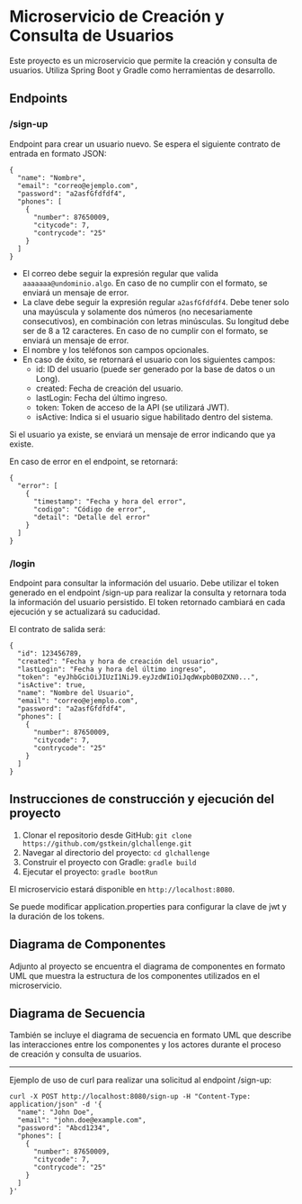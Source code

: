 # Microservicio de Creación y Consulta de Usuarios

Este proyecto es un microservicio que permite la creación y consulta de usuarios. Utiliza Spring Boot y Gradle como herramientas de desarrollo.

## Endpoints

### /sign-up

Endpoint para crear un usuario nuevo. Se espera el siguiente contrato de entrada en formato JSON:

```
{
  "name": "Nombre",
  "email": "correo@ejemplo.com",
  "password": "a2asfGfdfdf4",
  "phones": [
    {
      "number": 87650009,
      "citycode": 7,
      "contrycode": "25"
    }
  ]
}
```

- El correo debe seguir la expresión regular que valida `aaaaaaa@undominio.algo`. En caso de no cumplir con el formato, se enviará un mensaje de error.
- La clave debe seguir la expresión regular `a2asfGfdfdf4`. Debe tener solo una mayúscula y solamente dos números (no necesariamente consecutivos), en combinación con letras minúsculas. Su longitud debe ser de 8 a 12 caracteres. En caso de no cumplir con el formato, se enviará un mensaje de error.
- El nombre y los teléfonos son campos opcionales.
- En caso de éxito, se retornará el usuario con los siguientes campos:
  - id: ID del usuario (puede ser generado por la base de datos o un Long).
  - created: Fecha de creación del usuario.
  - lastLogin: Fecha del último ingreso.
  - token: Token de acceso de la API (se utilizará JWT).
  - isActive: Indica si el usuario sigue habilitado dentro del sistema.

Si el usuario ya existe, se enviará un mensaje de error indicando que ya existe.

En caso de error en el endpoint, se retornará:

```
{
  "error": [
    {
      "timestamp": "Fecha y hora del error",
      "codigo": "Código de error",
      "detail": "Detalle del error"
    }
  ]
}
```

### /login

Endpoint para consultar la información del usuario. Debe utilizar el token generado en el endpoint /sign-up para realizar la consulta y retornara toda la información del usuario persistido. El token retornado cambiará en cada ejecución y se actualizará su caducidad.

El contrato de salida será:

```
{
  "id": 123456789,
  "created": "Fecha y hora de creación del usuario",
  "lastLogin": "Fecha y hora del último ingreso",
  "token": "eyJhbGciOiJIUzI1NiJ9.eyJzdWIiOiJqdWxpb0B0ZXN0...",
  "isActive": true,
  "name": "Nombre del Usuario",
  "email": "correo@ejemplo.com",
  "password": "a2asfGfdfdf4",
  "phones": [
    {
      "number": 87650009,
      "citycode": 7,
      "contrycode": "25"
    }
  ]
}
```

## Instrucciones de construcción y ejecución del proyecto

1. Clonar el repositorio desde GitHub: `git clone https://github.com/gstkein/glchallenge.git`
2. Navegar al directorio del proyecto: `cd glchallenge`
3. Construir el proyecto con Gradle: `gradle build`
4. Ejecutar el proyecto: `gradle bootRun`

El microservicio estará disponible en `http://localhost:8080`.

Se puede modificar application.properties para configurar la clave de jwt y la duración de los tokens.

## Diagrama de Componentes

Adjunto al proyecto se encuentra el diagrama de componentes en formato UML que muestra la estructura de los componentes utilizados en el microservicio.

## Diagrama de Secuencia

También se incluye el diagrama de secuencia en formato UML que describe las interacciones entre los componentes y los actores durante el proceso de creación y consulta de usuarios.

---

Ejemplo de uso de curl para realizar una solicitud al endpoint /sign-up:

```
curl -X POST http://localhost:8080/sign-up -H "Content-Type: application/json" -d '{
  "name": "John Doe",
  "email": "john.doe@example.com",
  "password": "Abcd1234",
  "phones": [
    {
      "number": 87650009,
      "citycode": 7,
      "contrycode": "25"
    }
  ]
}'
```